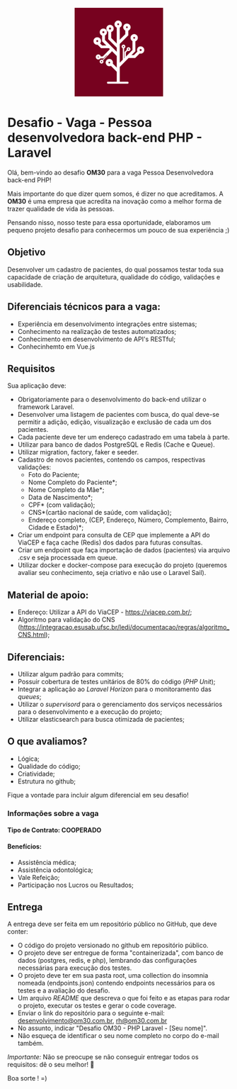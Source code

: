 

<p align="center">
<img src="logo.png" alt="Logo OM30" width="200" />
</p>

# Desafio - Vaga - Pessoa desenvolvedora back-end PHP - Laravel

Olá, bem-vindo ao desafio **OM30** para a vaga Pessoa Desenvolvedora back-end PHP!

Mais importante do que dizer quem somos, é dizer no que acreditamos. A **OM30** é uma empresa que acredita na inovação como a melhor forma de trazer qualidade de vida às pessoas.

Pensando nisso, nosso teste para essa oportunidade, elaboramos um pequeno projeto desafio para conhecermos um pouco de sua experiência ;)


## Objetivo

Desenvolver um cadastro de pacientes, do qual possamos testar toda sua capacidade de criação de arquitetura, qualidade do código, validações e usabilidade.

## Diferenciais técnicos para a vaga:
- Experiência em desenvolvimento integrações entre sistemas;
- Conhecimento na realização de testes automatizados;
- Conhecimento em desenvolvimento de API's RESTful;
- Conhecinhemto em Vue.js

## Requisitos

Sua aplicação deve:

- Obrigatoriamente para o desenvolvimento do back-end utilizar o framework Laravel.
- Desenvolver uma listagem de pacientes com busca, do qual deve-se permitir a adição, edição, visualização e exclusão de cada um dos pacientes.
- Cada paciente deve ter um endereço cadastrado em uma tabela à parte.
- Utilizar para banco de dados PostgreSQL e Redis (Cache e Queue).
- Utilizar migration, factory, faker e seeder.
- Cadastro de novos pacientes, contendo os campos, respectivas validações:
  - Foto do Paciente;
  - Nome Completo do Paciente*;
  - Nome Completo da Mãe*;
  - Data de Nascimento*;
  - CPF* (com validação);
  - CNS*(cartão nacional de saúde, com validação);
  - Endereço completo, (CEP, Endereço, Número, Complemento, Bairro, Cidade e Estado)*;
 - Criar um endpoint para consulta de CEP que implemente a API do ViaCEP e faça cache (Redis) dos dados para futuras consultas.
 - Criar um endpoint que faça importação de dados (pacientes) via arquivo .csv e seja processada em queue.
 - Utilizar docker e docker-compose para execução do projeto (queremos avaliar seu conhecimento, seja criativo e não use o Laravel Sail).


## Material de apoio: 

   - Endereço: Utilizar a API do ViaCEP - https://viacep.com.br/;
   - Algoritmo para validação do CNS (https://integracao.esusab.ufsc.br/ledi/documentacao/regras/algoritmo_CNS.html);

## Diferenciais:
  - Utilizar algum padrão para commits;
  - Possuir cobertura de testes unitários de 80% do código (*PHP Unit*);
  - Integrar a aplicação ao *Laravel Horizon* para o monitoramento das *queues*;
  - Utilizar o *supervisord* para o gerenciamento dos serviços necessários para o desenvolvimento e a execução do projeto;
  - Utilizar elasticsearch para busca otimizada de pacientes;

## O que avaliamos?
- Lógica;
- Qualidade do código;
- Criatividade;
- Estrutura no github;

Fique a vontade para incluir algum diferencial em seu desafio!

### Informações sobre a vaga

#### Tipo de Contrato: COOPERADO

#### Benefícios:
  - Assistência médica;
  - Assistência odontológica;
  - Vale Refeição;
  - Participação nos Lucros ou Resultados;

## Entrega

A entrega deve ser feita em um repositório público no GitHub, que deve conter:

- O código do projeto versionado no github em repositório público.
- O projeto deve ser entregue de forma "containerizada", com banco de dados (postgres, redis, e php), lembrando das configurações necessárias para execução dos testes.
- O projeto deve ter em sua pasta root, uma collection do insomnia nomeada (endpoints.json) contendo endpoints necessários para os testes e a avaliação do desafio.
- Um arquivo *README* que descreva o que foi feito e as etapas para rodar o projeto, executar os testes e gerar o code coverage.
- Enviar o link do repositório para o seguinte e-mail: desenvolvimento@om30.com.br, rh@om30.com.br
- No assunto, indicar "Desafio OM30 - PHP Laravel - [Seu nome]". 
- Não esqueça de identificar o seu nome completo no corpo do e-mail também.


*Importante:* Não se preocupe se não conseguir entregar todos os requisitos: dê o seu melhor! :muscle:

Boa sorte ! =)
